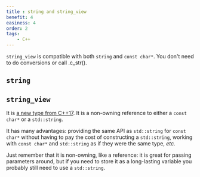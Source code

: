 ```yaml
---
title : string and string_view
benefit: 4
easiness: 4
order: 2
tags:
    - C++
---
```


```string_view``` is compatible with both ```string``` and ```const char*```. You don't need to do conversions or call .c_str().

## `string`

## `string_view`

It is [a new type from C++17](https://en.cppreference.com/w/cpp/string/basic_string_view). It is a non-owning reference to either a `const char*` or a `std::string`.

It has many advantages: providing the same API as `std::string` for `const char*` without having to pay the cost of constructing a `std::string`, working with `const char*` and `std::string` as if they were the same type, *etc.*

Just remember that it is non-owning, like a reference: it is great for passing parameters around, but if you need to store it as a long-lasting variable you probably still need to use a `std::string`.